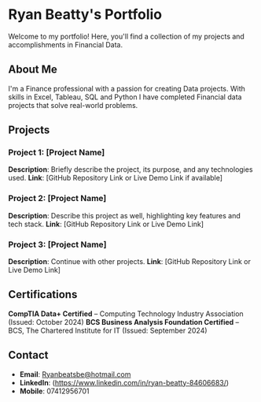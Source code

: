 # Ryan Beatty's Portfolio

Welcome to my portfolio! Here, you'll find a collection of my projects and accomplishments in Financial Data.

## About Me
I'm a Finance professional with a passion for creating Data projects. With skills in Excel, Tableau, SQL and Python I have completed Financial data projects that solve real-world problems.

## Projects

### Project 1: [Project Name]
**Description**: Briefly describe the project, its purpose, and any technologies used.
**Link**: [GitHub Repository Link or Live Demo Link if available]

### Project 2: [Project Name]
**Description**: Describe this project as well, highlighting key features and tech stack.
**Link**: [GitHub Repository Link or Live Demo Link]

### Project 3: [Project Name]
**Description**: Continue with other projects.
**Link**: [GitHub Repository Link or Live Demo Link]

## Certifications
**CompTIA Data+ Certified** – Computing Technology Industry Association (Issued: October 2024)
**BCS Business Analysis Foundation Certified** – BCS, The Chartered Institute for IT (Issued: September 2024)

## Contact
- **Email**: Ryanbeatsbe@hotmail.com
- **LinkedIn**: (https://www.linkedin.com/in/ryan-beatty-84606683/)
- **Mobile**: 07412956701
